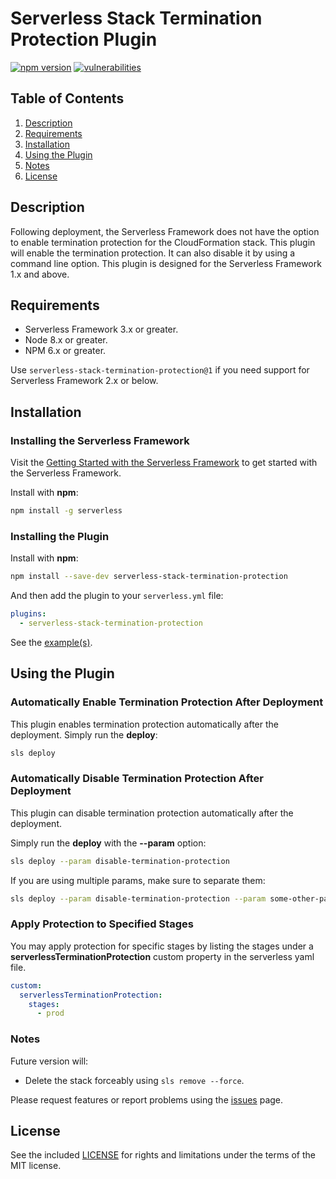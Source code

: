 # Serverless Stack Termination Protection Plugin

[![npm version](https://badge.fury.io/js/serverless-stack-termination-protection.svg)](https://www.npmjs.com/package/serverless-stack-termination-protection)
[![vulnerabilities](https://snyk.io/test/github/miguel-a-calles-mba/serverless-stack-termination-protection/badge.svg)](https://snyk.io/test/github/miguel-a-calles-mba/serverless-stack-termination-protection)

## Table of Contents

1. [Description](#description)
2. [Requirements](#requirements)
3. [Installation](#installation)
4. [Using the Plugin](#using-the-plugin)
5. [Notes](#notes)
6. [License](#license)

## Description

Following deployment, the Serverless Framework does not have the option to enable termination protection for the CloudFormation stack. This plugin will enable the termination protection. It can also disable it by using a command line option. This plugin is designed for the Serverless Framework 1.x and above.

## Requirements

- Serverless Framework 3.x or greater.
- Node 8.x or greater.
- NPM 6.x or greater.

Use `serverless-stack-termination-protection@1` if you need support for Serverless Framework 2.x or below.

## Installation

### Installing the Serverless Framework

Visit the [Getting Started with the Serverless Framework](https://serverless.com/framework/docs/getting-started) to get started with the Serverless Framework.

Install with **npm**:

```sh
npm install -g serverless
```

### Installing the Plugin

Install with **npm**:

```sh
npm install --save-dev serverless-stack-termination-protection
```

And then add the plugin to your `serverless.yml` file:

```yaml
plugins:
  - serverless-stack-termination-protection
```

See the [example(s)](./examples).

## Using the Plugin

### Automatically Enable Termination Protection After Deployment

This plugin enables termination protection automatically after the deployment. Simply run the **deploy**:

```sh
sls deploy
```

### Automatically Disable Termination Protection After Deployment

This plugin can disable termination protection automatically after the deployment.

Simply run the **deploy** with the **--param** option:

```sh
sls deploy --param disable-termination-protection
```

If you are using multiple params, make sure to separate them:

```sh
sls deploy --param disable-termination-protection --param some-other-param
```

### Apply Protection to Specified Stages

You may apply protection for specific stages by listing the stages under a **serverlessTerminationProtection** custom property in the serverless yaml file.

```yaml
custom:
  serverlessTerminationProtection:
    stages:
      - prod
```

### Notes

Future version will:

* Delete the stack forceably using `sls remove --force`.

Please request features or report problems using the [issues](https://github.com/miguel-a-calles-mba/serverless-stack-termination-protection/issues) page.

## License

See the included [LICENSE](LICENSE) for rights and limitations under the terms of the MIT license.
